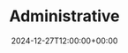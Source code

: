 ---
weight: 7000
title: "Administrative"
description: "Explore a variety of administrative roles within universities, ranging from academic coordinators to executive assistants."
icon: home_work
date: 2024-12-27T12:00:00+00:00
---